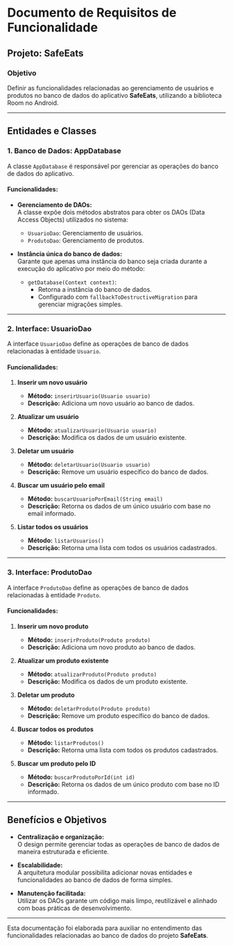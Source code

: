 # Documento de Requisitos de Funcionalidade

## Projeto: SafeEats

### Objetivo
Definir as funcionalidades relacionadas ao gerenciamento de usuários e produtos no banco de dados do aplicativo **SafeEats**, utilizando a biblioteca Room no Android.

---

## Entidades e Classes

### 1. **Banco de Dados: AppDatabase**
A classe `AppDatabase` é responsável por gerenciar as operações do banco de dados do aplicativo.

#### Funcionalidades:
- **Gerenciamento de DAOs:**  
  A classe expõe dois métodos abstratos para obter os DAOs (Data Access Objects) utilizados no sistema:
  - `UsuarioDao`: Gerenciamento de usuários.
  - `ProdutoDao`: Gerenciamento de produtos.
  
- **Instância única do banco de dados:**  
  Garante que apenas uma instância do banco seja criada durante a execução do aplicativo por meio do método:
  - `getDatabase(Context context)`:
    - Retorna a instância do banco de dados.
    - Configurado com `fallbackToDestructiveMigration` para gerenciar migrações simples.

---

### 2. **Interface: UsuarioDao**
A interface `UsuarioDao` define as operações de banco de dados relacionadas à entidade `Usuario`.

#### Funcionalidades:
1. **Inserir um novo usuário**
   - **Método:** `inserirUsuario(Usuario usuario)`
   - **Descrição:** Adiciona um novo usuário ao banco de dados.

2. **Atualizar um usuário**
   - **Método:** `atualizarUsuario(Usuario usuario)`
   - **Descrição:** Modifica os dados de um usuário existente.

3. **Deletar um usuário**
   - **Método:** `deletarUsuario(Usuario usuario)`
   - **Descrição:** Remove um usuário específico do banco de dados.

4. **Buscar um usuário pelo email**
   - **Método:** `buscarUsuarioPorEmail(String email)`
   - **Descrição:** Retorna os dados de um único usuário com base no email informado.

5. **Listar todos os usuários**
   - **Método:** `listarUsuarios()`
   - **Descrição:** Retorna uma lista com todos os usuários cadastrados.

---

### 3. **Interface: ProdutoDao**
A interface `ProdutoDao` define as operações de banco de dados relacionadas à entidade `Produto`.

#### Funcionalidades:
1. **Inserir um novo produto**
   - **Método:** `inserirProduto(Produto produto)`
   - **Descrição:** Adiciona um novo produto ao banco de dados.

2. **Atualizar um produto existente**
   - **Método:** `atualizarProduto(Produto produto)`
   - **Descrição:** Modifica os dados de um produto existente.

3. **Deletar um produto**
   - **Método:** `deletarProduto(Produto produto)`
   - **Descrição:** Remove um produto específico do banco de dados.

4. **Buscar todos os produtos**
   - **Método:** `listarProdutos()`
   - **Descrição:** Retorna uma lista com todos os produtos cadastrados.

5. **Buscar um produto pelo ID**
   - **Método:** `buscarProdutoPorId(int id)`
   - **Descrição:** Retorna os dados de um único produto com base no ID informado.

---

## Benefícios e Objetivos
- **Centralização e organização:**  
  O design permite gerenciar todas as operações de banco de dados de maneira estruturada e eficiente.
  
- **Escalabilidade:**  
  A arquitetura modular possibilita adicionar novas entidades e funcionalidades ao banco de dados de forma simples.

- **Manutenção facilitada:**  
  Utilizar os DAOs garante um código mais limpo, reutilizável e alinhado com boas práticas de desenvolvimento.

---

Esta documentação foi elaborada para auxiliar no entendimento das funcionalidades relacionadas ao banco de dados do projeto **SafeEats**.
